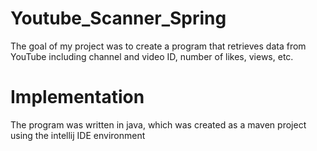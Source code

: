 # Youtube_Scanner_Spring
The goal of my project was to create a program that retrieves data from YouTube including channel and video ID, number of likes, views, etc.
# Implementation 
The program was written in java, which was created as a maven project using the intellij IDE environment

